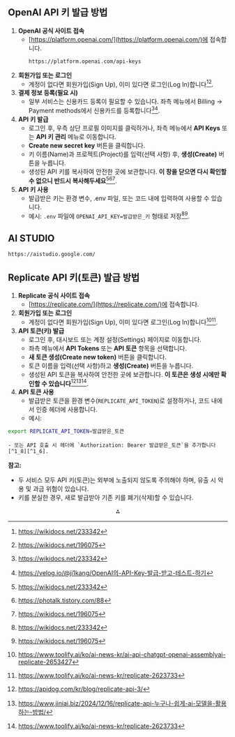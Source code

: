 
## OpenAI API 키 발급 방법

1. **OpenAI 공식 사이트 접속**
    - [https://platform.openai.com/](https://platform.openai.com/)에 접속합니다.
      ```
      https://platform.openai.com/api-keys
      ```
2. **회원가입 또는 로그인**
    - 계정이 없다면 회원가입(Sign Up), 이미 있다면 로그인(Log In)합니다[^1_1][^1_2].
3. **결제 정보 등록(필요 시)**
    - 일부 서비스는 신용카드 등록이 필요할 수 있습니다. 좌측 메뉴에서 Billing → Payment methods에서 신용카드를 등록합니다[^1_1][^1_3].
4. **API 키 발급**
    - 로그인 후, 우측 상단 프로필 이미지를 클릭하거나, 좌측 메뉴에서 **API Keys** 또는 **API 키 관리** 메뉴로 이동합니다.
    - **Create new secret key** 버튼을 클릭합니다.
    - 키 이름(Name)과 프로젝트(Project)를 입력(선택 사항) 후, **생성(Create)** 버튼을 누릅니다.
    - 생성된 API 키를 복사하여 안전한 곳에 보관합니다. **이 창을 닫으면 다시 확인할 수 없으니 반드시 복사해두세요**[^1_1][^1_4][^1_2].
5. **API 키 사용**
    - 발급받은 키는 환경 변수, .env 파일, 또는 코드 내에 입력하여 사용할 수 있습니다.
    - 예시: `.env` 파일에 `OPENAI_API_KEY=발급받은_키` 형태로 저장[^1_1][^1_2].
## AI STUDIO
```
https://aistudio.google.com/
```


## Replicate API 키(토큰) 발급 방법

1. **Replicate 공식 사이트 접속**
    - [https://replicate.com/](https://replicate.com/)에 접속합니다.
2. **회원가입 또는 로그인**
    - 계정이 없다면 회원가입(Sign Up), 이미 있다면 로그인(Log In)합니다[^1_5][^1_6].
3. **API 토큰(키) 발급**
    - 로그인 후, 대시보드 또는 계정 설정(Settings) 페이지로 이동합니다.
    - 좌측 메뉴에서 **API Tokens** 또는 **API 토큰** 항목을 선택합니다.
    - **새 토큰 생성(Create new token)** 버튼을 클릭합니다.
    - 토큰 이름을 입력(선택 사항)하고 **생성(Create)** 버튼을 누릅니다.
    - 생성된 API 토큰을 복사하여 안전한 곳에 보관합니다. **이 토큰은 생성 시에만 확인할 수 있습니다**[^1_7][^1_8][^1_6].
4. **API 토큰 사용**
    - 발급받은 토큰을 환경 변수(`REPLICATE_API_TOKEN`)로 설정하거나, 코드 내에서 인증 헤더에 사용합니다.
    - 예시:

```bash
export REPLICATE_API_TOKEN=발급받은_토큰
```

    - 또는 API 호출 시 헤더에 `Authorization: Bearer 발급받은_토큰`을 추가합니다[^1_8][^1_6].

**참고:**

- 두 서비스 모두 API 키(토큰)는 외부에 노출되지 않도록 주의해야 하며, 유출 시 악용 및 과금 위험이 있습니다.
- 키를 분실한 경우, 새로 발급받아 기존 키를 폐기(삭제)할 수 있습니다.

<div style="text-align: center">⁂</div>

[^1_1]: https://wikidocs.net/233342

[^1_2]: https://wikidocs.net/196075

[^1_3]: https://velog.io/@ji1kang/OpenAI의-API-Key-발급-받고-테스트-하기

[^1_4]: https://photalk.tistory.com/88

[^1_5]: https://www.toolify.ai/ko/ai-news-kr/ai-api-chatgpt-openai-assemblyai-replicate-2653427

[^1_6]: https://www.toolify.ai/ko/ai-news-kr/replicate-2623733

[^1_7]: https://apidog.com/kr/blog/replicate-api-3/

[^1_8]: https://www.jiniai.biz/2024/12/16/replicate-api-누구나-쉽게-ai-모델을-활용하는-방법/

[^1_9]: https://mixedcode.com/blog/detail?pid=6

[^1_10]: https://herojoon-dev.tistory.com/247

[^1_11]: https://blog.highoutputclub.com/how-to-use-chatgpt-api-with-replit/

[^1_12]: https://lobehub.com/ko/mcp/gerred-mcp-server-replicate

[^1_13]: https://replicate.com/docs/reference/http

[^1_14]: https://wikidocs.net/202060

[^1_15]: https://marcus-story.tistory.com/66

[^1_16]: https://lobehub.com/ko/mcp/pierrunoyt-replicate-flux-kontext-max-mcp-server

[^1_17]: https://platform.openai.com/api-keys

[^1_18]: https://guide.bati.ai/service/api/ai


